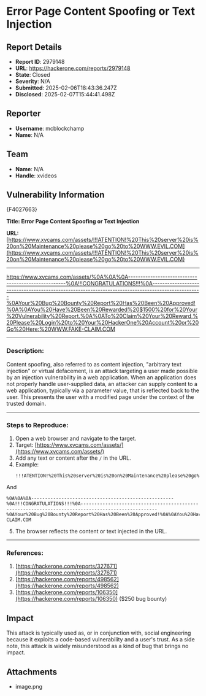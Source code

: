 # Error Page Content Spoofing or Text Injection

## Report Details
- **Report ID**: 2979148
- **URL**: https://hackerone.com/reports/2979148
- **State**: Closed
- **Severity**: N/A
- **Submitted**: 2025-02-06T18:43:36.247Z
- **Disclosed**: 2025-02-07T15:44:41.498Z

## Reporter
- **Username**: mcblockchamp
- **Name**: N/A

## Team
- **Name**: N/A
- **Handle**: xvideos

## Vulnerability Information
{F4027663}

**Title: Error Page Content Spoofing or Text Injection**

**URL:**  
[https://www.xvcams.com/assets/!!!ATENTION!%20This%20server%20is%20on%20Maintenance%20please%20go%20to%20WWW.EVIL.COM](https://www.xvcams.com/assets/!!!ATENTION!%20This%20server%20is%20on%20Maintenance%20please%20go%20to%20WWW.EVIL.COM)

---

https://www.xvcams.com/assets/%0A%0A%0A----------------------------------------------------%0A!!!CONGRATULATIONS!!!%0A--------------------------------------------------------------------------------------------------%0AYour%20Bug%20Bounty%20Report%20Has%20Been%20Approved!%0A%0AYou%20Have%20Been%20Rewarded%20$1500%20for%20Your%20Vulnerability%20Report.%0A%0ATo%20Claim%20Your%20Reward,%20Please%20Login%20to%20Your%20HackerOne%20Account%20or%20Go%20Here:%20WWW.FAKE-CLAIM.COM

---

### **Description:**

Content spoofing, also referred to as content injection, "arbitrary text injection" or virtual defacement, is an attack targeting a user made possible by an injection vulnerability in a web application. When an application does not properly handle user-supplied data, an attacker can supply content to a web application, typically via a parameter value, that is reflected back to the user. This presents the user with a modified page under the context of the trusted domain.

---

### **Steps to Reproduce:**

1. Open a web browser and navigate to the target.
2. Target: [https://www.xvcams.com/assets/](https://www.xvcams.com/assets/)
3. Add any text or content after the `/` in the URL.
4. Example:
   ```
   !!!ATENTION!%20This%20server%20is%20on%20Maintenance%20please%20go%20to%20WWW.EVIL.COM
   ```

And

   ```
%0A%0A%0A----------------------------------------------------%0A!!!CONGRATULATIONS!!!%0A--------------------------------------------------------------------------------------------------%0AYour%20Bug%20Bounty%20Report%20Has%20Been%20Approved!%0A%0AYou%20Have%20Been%20Rewarded%20$1500%20for%20Your%20Vulnerability%20Report.%0A%0ATo%20Claim%20Your%20Reward,%20Please%20Login%20to%20Your%20HackerOne%20Account%20or%20Go%20Here:%20WWW.FAKE-CLAIM.COM
   ```

5. The browser reflects the content or text injected in the URL.

---

### **References:**

1. [https://hackerone.com/reports/327671](https://hackerone.com/reports/327671)
2. [https://hackerone.com/reports/498562](https://hackerone.com/reports/498562)
3. [https://hackerone.com/reports/106350](https://hackerone.com/reports/106350) ($250 bug bounty)

## Impact

This attack is typically used as, or in conjunction with, social engineering because it exploits a code-based vulnerability and a user's trust. As a side note, this attack is widely misunderstood as a kind of bug that brings no impact.

## Attachments
- image.png

